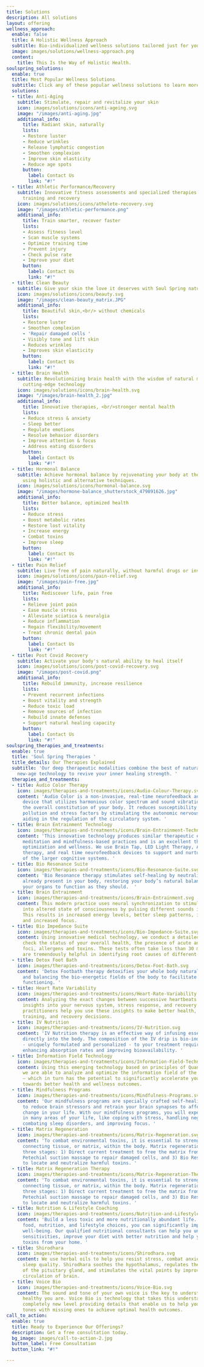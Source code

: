 ```yaml
---
title: Solutions
description: All solutions
layout: offering
wellness_approach:
  enable: false
  title: A Holistic Wellness Approach
  subtitle: Bio-individualized wellness solutions tailored just for you
  image: images/solutions/wellness-approach.png
  content:
    title: This Is the Way of Holistic Health.
soulspring_solutions:
  enable: true
  title: Most Popular Wellness Solutions
  subtitle: Click any of these popular wellness solutions to learn more.
  solutions:
  - title: Anti-Aging
    subtitle: Stimulate, repair and revitalize your skin
    icon: images/solutions/icons/anti-ageing.svg
    image: "/images/anti-aging.jpg"
    additional_info:
      title: Radiant skin, naturally
      lists:
      - Restore luster
      - Reduce wrinkles
      - Release lymphatic congestion
      - Smoothen complexion
      - Improve skin elasticity
      - Reduce age spots
      button:
        label: Contact Us
        link: "#!"
  - title: Athletic Performance/Recovery
    subtitle: Innovative fitness assessments and specialized therapies for optimized
      training and recovery
    icon: images/solutions/icons/athelete-recovery.svg
    image: "/images/athletic-performance.png"
    additional_info:
      title: Train smarter, recover faster
      lists:
      - Assess fitness level
      - Scan muscle systems
      - Optimize training time
      - Prevent injury
      - Check pulse rate
      - Improve your diet
      button:
        label: Contact Us
        link: "#!"
  - title: Clean Beauty
    subtitle: Give your skin the love it deserves with Soul Spring natural skin care.
    icon: images/solutions/icons/beauty.svg
    image: "/images/clean-beauty_matrix.JPG"
    additional_info:
      title: Beautiful skin,<br/> without chemicals
      lists:
      - Restore luster
      - Smoothen complexion
      - 'Repair damaged cells '
      - Visibly tone and lift skin
      - Reduces wrinkles
      - Improves skin elasticity
      button:
        label: Contact Us
        link: "#!"
  - title: Brain Health
    subtitle: Revolutionizing brain health with the wisdom of natural medicine and
      cutting-edge technology
    icon: images/solutions/icons/brain-health.svg
    image: "/images/brain-health_2.jpg"
    additional_info:
      title: Innovative therapies, <br/>stronger mental health
      lists:
      - Reduce stress & anxiety
      - Sleep better
      - Regulate emotions
      - Resolve behavior disorders
      - Improve attention & focus
      - Address eating disorders
      button:
        label: Contact Us
        link: "#!"
  - title: Hormonal Balance
    subtitle: Achieve hormonal balance by rejuvenating your body at the cellular level
      using holistic and alternative techniques.
    icon: images/solutions/icons/hormonal-balance.svg
    image: "/images/hormone-balance_shutterstock_479891626.jpg"
    additional_info:
      title: Better balance, optimized health
      lists:
      - Reduce stress
      - Boost metabolic rates
      - Restore lost vitality
      - Increase energy
      - Combat toxins
      - Improve sleep
      button:
        label: Contact Us
        link: "#!"
  - title: Pain Relief
    subtitle: Live free of pain naturally, without harmful drugs or invasive procedures.
    icon: images/solutions/icons/pain-relief.svg
    image: "/images/pain-free.jpg"
    additional_info:
      title: Rediscover life, pain free
      lists:
      - Relieve joint pain
      - Ease muscle stress
      - Alleviate sciatica & neuralgia
      - Reduce inflammation
      - Regain flexibility/movement
      - Treat chronic dental pain
      button:
        label: Contact Us
        link: "#!"
  - title: Post Covid Recovery
    subtitle: Activate your body's natural ability to heal itself
    icon: images/solutions/icons/post-covid-recovery.svg
    image: "/images/post-covid.png"
    additional_info:
      title: Rebuild immunity, increase resilience
      lists:
      - Prevent recurrent infections
      - Boost vitality and strength
      - Reduce toxic load
      - Remove sources of infection
      - Rebuild innate defenses
      - Support natural healing capacity
      button:
        label: Contact Us
        link: "#!"
soulspring_therapies_and_treatments:
  enable: true
  title: 'Soul Spring Therapies '
  title_details: Our Therapies Explained
  subtitle: 'Our deep therapeutic modalities combine the best of natural science and
    new-age technology to revive your inner healing strength. '
  therapies_and_treatments:
  - title: Audio Color Therapy
    icon: images/therapies-and-treatments/icons/Audio-Colour-Therapy.svg
    content: 'Audio Color is a non-invasive, real-time neurofeedback and self-therapy
      device that utilizes harmonious color spectrum and sound vibrations to reinforce
      the overall constitution of your body. It reduces susceptibility to environmental
      pollution and stress factors by stimulating the autonomic nervous system and
      aiding in the regulation of the circulatory system. '
  - title: Brain Entrainment Technology
    icon: images/therapies-and-treatments/icons/Brain-Entrainment-Technology.svg
    content: 'This innovative technology produces similar therapeutic effects as regular
      meditation and mindfulness-based practices and is an excellent therapy for brain
      optimization and wellness. We use Brain Tap, LED Light Therapy, Audio Color
      therapy, and real time neurofeedback devices to support and nurture the performance
      of the larger cognitive systems. '
  - title: Bio Resonance Suite
    icon: images/therapies-and-treatments/icons/Bio-Resonance-Suite.svg
    content: 'Bio Resonance therapy stimulates self-healing by neutralizing toxins
      already present in your body, restoring your body’s natural balance and allowing
      your organs to function as they should.  '
  - title: Brain Entrainment
    icon: images/therapies-and-treatments/icons/Brain-Entrainment.svg
    content: This modern practice uses neural synchronization to stimulate the brain
      into altered state of consciousness by pulsing different sounds in your ears.
      This results in increased energy levels, better sleep patterns, improved learning,
      and increased focus.
  - title: Bio Impedance Suite
    icon: images/therapies-and-treatments/icons/Bio-Impedance-Suite.svg
    content: Using innovative medical technology, we conduct a detailed analysis to
      check the status of your overall health, the presence of acute and chronic inflammation
      foci, allergens and toxins. These tests often take less than 30 minutes and
      are tremendously helpful in identifying root causes of different health conditions.
  - title: Detox Foot Bath
    icon: images/therapies-and-treatments/icons/Detox-Foot-Bath.svg
    content: 'Detox Footbath therapy detoxifies your whole body naturally by stimulating
      and balancing the bio-energetic fields of the body to facilitate better organ
      functioning. '
  - title: Heart Rate Variability
    icon: images/therapies-and-treatments/icons/Heart-Rate-Variability.svg
    content: Analyzing the exact changes between successive heartbeats can give valuable
      insights into your nervous system, stress response, and recovery activity. Our
      practitioners help you use these insights to make better health, nutrition,
      training, and recovery decisions.
  - title: IV Nutrition
    icon: images/therapies-and-treatments/icons/IV-Nutrition.svg
    content: 'IV Nutrition therapy is an effective way of infusing essential nutrients
      directly into the body. The composition of the IV drip is bio-individualized
      - uniquely formulated and personalized - to your treatment requirements, thereby
      enhancing absorption rates and improving bioavailability. '
  - title: Information Field Technology
    icon: images/therapies-and-treatments/icons/Information-Field-Technology.svg
    content: Using this emerging technology based on principles of Quantum Physics,
      we are able to analyze and optimize the information field of the human body
      – which in turn has the potential to significantly accelerate your progress
      towards better health and wellness outcomes.
  - title: Mindfulness Programs
    icon: images/therapies-and-treatments/icons/Mindfulness-Programs.svg
    content: 'Our mindfulness programs are specially crafted self-healing sessions
      to reduce brain stressors and retrain your brain synapses to affect a positive
      change in your life. With our mindfulness programs, you will experience a shift
      in many areas of your life, like coping with stress, handling negative emotions,
      combating sleep disorders, and improving focus. '
  - title: Matrix Regeneration
    icon: images/therapies-and-treatments/icons/Matrix-Regeneration.svg
    content: 'To combat environmental toxins, it is essential to strengthen the soft
      connecting tissue, or matrix, within the body. Matrix regeneration therapy comprises
      three stages: 1) Direct current treatment to free the matrix from toxins, 2)
      Petechial suction massage to repair damaged cells, and 3) Bio Resonance Therapy
      to locate and neutralize harmful toxins. '
  - title: Matrix Regeneration Therapy
    icon: images/therapies-and-treatments/icons/Matrix-Regeneration-Therapy.svg
    content: 'To combat environmental toxins, it is essential to strengthen the soft
      connecting tissue, or matrix, within the body. Matrix regeneration therapy comprises
      three stages: 1) Direct current treatment to free the matrix from toxins, 2)
      Petechial suction massage to repair damaged cells, and 3) Bio Resonance Therapy
      to locate and neutralize harmful toxins. '
  - title: Nutrition & Lifestyle Coaching
    icon: images/therapies-and-treatments/icons/Nutrition-and-Lifestyle-Coaching.svg
    content: 'Build a less toxic and more nutritionally abundant life. By improving
      food, nutrition, and lifestyle choices, you can significantly improve your overall
      well-being. Our qualified nutritional consultants can help you uncover food
      sensitivities, improve your diet with better nutrition and help you remove hidden
      toxins from your home. '
  - title: Shirodhara
    icon: images/therapies-and-treatments/icons/Shirodhara.svg
    content: We use herbal oils to help you resist stress, combat anxiety, and improve
      sleep quality. Shirodhara soothes the hypothalamus, regulates the functions
      of the pituitary gland, and stimulates the vital points by improving the blood
      circulation of brain.
  - title: Voice Bio
    icon: images/therapies-and-treatments/icons/Voice-Bio.svg
    content: The sound and tone of your own voice is the key to understanding how
      healthy you are. Voice Bio is technology that takes this understanding to a
      completely new level providing details that enable us to help you balance overactive
      tones with missing ones to achieve optimal health outcomes.
call_to_action:
  enable: true
  title: Ready to Experience Our Offerings?
  description: Get a free consultation today.
  bg_image: images/call-to-action-2.jpg
  button_label: Free Consultation
  button_link: "#!"

---
```

